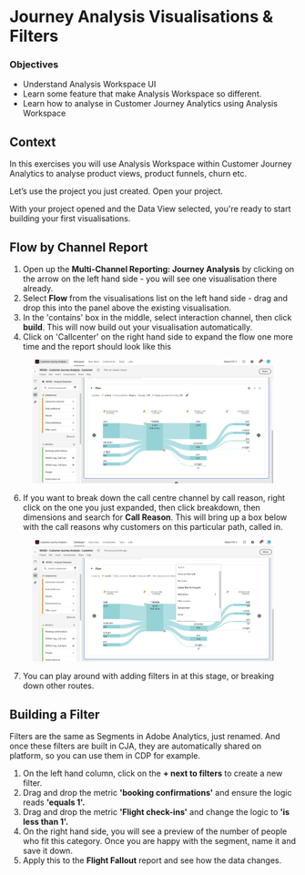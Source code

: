 # Journey Analysis Visualisations & Filters

### Objectives <a href="#objectives" id="objectives"></a>

* Understand Analysis Workspace UI
* Learn some feature that make Analysis Workspace so different.
* Learn how to analyse in Customer Journey Analytics using Analysis Workspace

## Context <a href="#context" id="context"></a>

In this exercises you will use Analysis Workspace within Customer Journey Analytics to analyse product views, product funnels, churn etc.

Let’s use the project you just created. Open your project.

With your project opened and the Data View selected, you're ready to start building your first visualisations.&#x20;

## Flow by Channel Report <a href="#context" id="context"></a>

1. Open up the **Multi-Channel Reporting: Journey Analysis** by clicking on the arrow on the left hand side - you will see one visualisation there already.
2. Select **Flow** from the visualisations list on the left hand side - drag and drop this into the panel above the existing visualisation.
3. In the 'contains' box in the middle, select interaction channel, then click **build**. This will now build out your visualisation automatically.&#x20;
4. Click on 'Callcenter' on the right hand side to expand the flow one more time and the report should look like this

<figure><img src="../.gitbook/assets/Screenshot 2023-04-20 at 15.30.57 (1).png" alt=""><figcaption></figcaption></figure>

6. If you want to break down the call centre channel by call reason, right click on the one you just expanded, then click breakdown, then dimensions and search for **Call Reason**. This will bring up a box below with the call reasons why customers on this particular path, called in.

<figure><img src="../.gitbook/assets/Screenshot 2023-04-20 at 15.32.35.png" alt=""><figcaption></figcaption></figure>

7. You can play around with adding filters in at this stage, or breaking down other routes.

## Building a Filter <a href="#context" id="context"></a>

Filters are the same as Segments in Adobe Analytics, just renamed. And once these filters are built in CJA, they are automatically shared on platform, so you can use them in CDP for example.

1. On the left hand column, click on the **+ next to filters** to create a new filter.
2. Drag and drop the metric **'booking confirmations'** and ensure the logic reads **'equals 1'.**
3. Drag and drop the metric **'Flight check-ins'** and change the logic to **'is less than 1'.**
4. On the right hand side, you will see a preview of the number of people who fit this category. Once you are happy with the segment, name it and save it down.
5. Apply this to the **Flight Fallout** report and see how the data changes.


